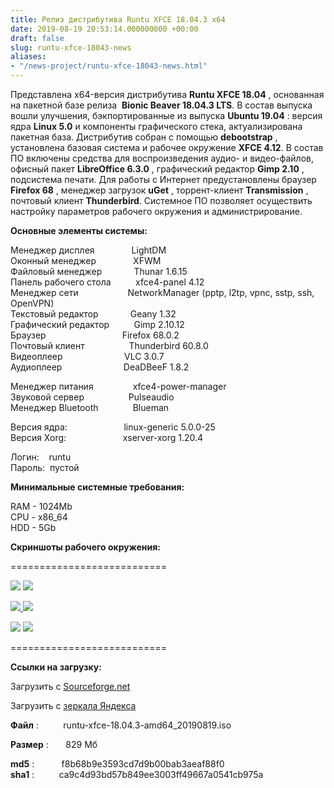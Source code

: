```yaml
---
title: Релиз дистрибутива Runtu XFCE 18.04.3 x64
date: 2019-08-19 20:53:14.000000000 +00:00
draft: false
slug: runtu-xfce-18043-news
aliases:
- "/news-project/runtu-xfce-18043-news.html"
---
```


Представлена x64-версия дистрибутива **Runtu XFCE 18.04** , основанная на пакетной базе релиза&nbsp; **Bionic Beaver 18.04.3 LTS**. В состав выпуска вошли улучшения, бэкпортированные из выпуска **Ubuntu 19.04** : версия ядра **Linux 5.0** и компоненты графического стека, актуализирована пакетная база. Дистрибутив собран с помощью **debootstrap** , установлена базовая система и рабочее окружение **XFCE 4.12**. В состав ПО включены средства для воспроизведения аудио- и видео-файлов, офисный пакет **LibreОffice 6.3.0** , графический редактор **Gimp 2.10** , подсистема печати. Для работы с Интернет предустановлены браузер **Firefox 68** , менеджер загрузок **uGet** , торрент-клиент **Transmission** , почтовый клиент **Thunderbird**. Системное ПО позволяет осуществить настройку параметров рабочего окружения и администрирование.  
  
  
 **Основные элементы системы:**  
  
Менеджер дисплея&nbsp; &nbsp; &nbsp; &nbsp; &nbsp; &nbsp; &nbsp; &nbsp;LightDM  
Оконный менеджер&nbsp; &nbsp; &nbsp; &nbsp; &nbsp; &nbsp; &nbsp; &nbsp;XFWM  
Файловый менеджер&nbsp; &nbsp; &nbsp; &nbsp; &nbsp; &nbsp; &nbsp;Thunar 1.6.15  
Панель рабочего стола&nbsp; &nbsp; &nbsp; &nbsp; &nbsp; xfce4-panel 4.12  
Менеджер сети&nbsp; &nbsp; &nbsp; &nbsp; &nbsp; &nbsp; &nbsp; &nbsp; &nbsp; &nbsp; NetworkManager (pptp, l2tp, vpnc, sstp, ssh, OpenVPN)  
Текстовый редактор&nbsp; &nbsp; &nbsp; &nbsp; &nbsp; &nbsp; &nbsp;Geany 1.32  
Графический редактор&nbsp; &nbsp; &nbsp; &nbsp; &nbsp; Gimp 2.10.12  
Браузер&nbsp; &nbsp; &nbsp; &nbsp; &nbsp; &nbsp; &nbsp; &nbsp; &nbsp; &nbsp; &nbsp; &nbsp; &nbsp; &nbsp;&nbsp; &nbsp; Firefox 68.0.2  
Почтовый клиент&nbsp; &nbsp; &nbsp; &nbsp; &nbsp; &nbsp; &nbsp; &nbsp; &nbsp; Thunderbird 60.8.0  
Видеоплеер&nbsp; &nbsp; &nbsp; &nbsp; &nbsp; &nbsp; &nbsp; &nbsp; &nbsp; &nbsp; &nbsp; &nbsp; &nbsp;VLC 3.0.7  
Аудиоплеер&nbsp; &nbsp; &nbsp; &nbsp; &nbsp; &nbsp; &nbsp; &nbsp; &nbsp; &nbsp; &nbsp; &nbsp; &nbsp;DeaDBeeF 1.8.2  
  
Менеджер питания&nbsp; &nbsp; &nbsp; &nbsp; &nbsp; &nbsp; &nbsp; &nbsp; xfce4-power-manager  
Звуковой сервер&nbsp; &nbsp; &nbsp; &nbsp; &nbsp; &nbsp; &nbsp; &nbsp; &nbsp; Pulseaudio  
Менеджер Bluetooth&nbsp; &nbsp; &nbsp; &nbsp; &nbsp; &nbsp; &nbsp; Blueman  
  
Версия ядра:&nbsp; &nbsp; &nbsp; &nbsp; &nbsp; &nbsp; &nbsp; &nbsp; &nbsp; &nbsp; &nbsp; &nbsp;linux-generic 5.0.0-25  
Версия Xorg:&nbsp; &nbsp; &nbsp; &nbsp; &nbsp; &nbsp; &nbsp; &nbsp; &nbsp; &nbsp; &nbsp; &nbsp;xserver-xorg 1.20.4  
   
Логин:&nbsp; &nbsp; runtu  
Пароль:&nbsp; пустой  
  
 **Минимальные системные требования:**  
  
RAM - 1024Mb  
CPU - x86\_64  
HDD - 5Gb  
  
  
  
 **Скриншоты рабочего окружения:**  
  
===========================  
  
[![](https://img16.lostpic.net/2019/08/19/4f70b43eb86075d25196e7f44af79712.th.png)](https://lostpic.net/image/wENU) [![](https://img15.lostpic.net/2019/08/19/7c5d36f6193d4a08e441c818ee55eec4.th.png)](https://lostpic.net/image/wENi)

[![](https://img16.lostpic.net/2019/08/19/d683e560aa05509af4581c4e45045bce.th.png) ](https://lostpic.net/image/wENa)[![](https://img15.lostpic.net/2019/08/19/b2d4b74a4a29988ad8a265ae6a198866.th.png)](https://lostpic.net/image/wENB)

[![](https://img16.lostpic.net/2019/08/19/398a748f53285b16ec039e5bda7e7fb3.th.png)](https://lostpic.net/image/wENe) [![](https://img15.lostpic.net/2019/08/19/d5f3c4d3cdee9ad99625ac21e63d8642.th.png)](https://lostpic.net/image/wENq)   
  
===========================  
  
  
 **Ссылки на загрузку:**  
  
Загрузить с [Sourceforge.net](https://sourceforge.net/projects/runtu/files/runtu%2018.04/XFCE/runtu-xfce-18.04.3-amd64_20190819.iso/download)  
  
Загрузить с [зеркала Яндекса](http://mirror.yandex.ru/runtu/runtu%2018.04/XFCE/runtu-xfce-18.04.3-amd64_20190819.iso)  
  
  
**Файл** :&nbsp; &nbsp; &nbsp; &nbsp; &nbsp; runtu-xfce-18.04.3-amd64\_20190819.iso  
  
**Размер** :&nbsp; &nbsp; &nbsp; &nbsp;829 Мб  
  
**md5** :&nbsp; &nbsp; &nbsp; &nbsp; &nbsp; &nbsp;f8b68b9e3593cd7d9b00bab3aeaf88f0  
**sha1** :&nbsp; &nbsp; &nbsp; &nbsp; &nbsp; ca9c4d93bd57b849ee3003ff49667a0541cb975a

